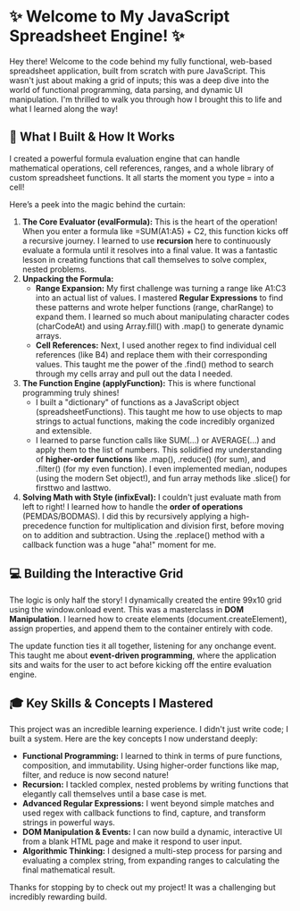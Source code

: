 # **✨ Welcome to My JavaScript Spreadsheet Engine\! ✨**

Hey there\! Welcome to the code behind my fully functional, web-based spreadsheet application, built from scratch with pure JavaScript. This wasn't just about making a grid of inputs; this was a deep dive into the world of functional programming, data parsing, and dynamic UI manipulation. I'm thrilled to walk you through how I brought this to life and what I learned along the way\!

## **🚀 What I Built & How It Works**

I created a powerful formula evaluation engine that can handle mathematical operations, cell references, ranges, and a whole library of custom spreadsheet functions. It all starts the moment you type \= into a cell\!

Here’s a peek into the magic behind the curtain:

1. **The Core Evaluator (evalFormula):** This is the heart of the operation\! When you enter a formula like \=SUM(A1:A5) \+ C2, this function kicks off a recursive journey. I learned to use **recursion** here to continuously evaluate a formula until it resolves into a final value. It was a fantastic lesson in creating functions that call themselves to solve complex, nested problems.  
2. **Unpacking the Formula:**  
   * **Range Expansion:** My first challenge was turning a range like A1:C3 into an actual list of values. I mastered **Regular Expressions** to find these patterns and wrote helper functions (range, charRange) to expand them. I learned so much about manipulating character codes (charCodeAt) and using Array.fill() with .map() to generate dynamic arrays.  
   * **Cell References:** Next, I used another regex to find individual cell references (like B4) and replace them with their corresponding values. This taught me the power of the .find() method to search through my cells array and pull out the data I needed.  
3. **The Function Engine (applyFunction):** This is where functional programming truly shines\!  
   * I built a "dictionary" of functions as a JavaScript object (spreadsheetFunctions). This taught me how to use objects to map strings to actual functions, making the code incredibly organized and extensible.  
   * I learned to parse function calls like SUM(...) or AVERAGE(...) and apply them to the list of numbers. This solidified my understanding of **higher-order functions** like .map(), .reduce() (for sum), and .filter() (for my even function). I even implemented median, nodupes (using the modern Set object\!), and fun array methods like .slice() for firsttwo and lasttwo.  
4. **Solving Math with Style (infixEval):** I couldn't just evaluate math from left to right\! I learned how to handle the **order of operations** (PEMDAS/BODMAS). I did this by recursively applying a high-precedence function for multiplication and division first, before moving on to addition and subtraction. Using the .replace() method with a callback function was a huge "aha\!" moment for me.

## **💻 Building the Interactive Grid**

The logic is only half the story\! I dynamically created the entire 99x10 grid using the window.onload event. This was a masterclass in **DOM Manipulation**. I learned how to create elements (document.createElement), assign properties, and append them to the container entirely with code.

The update function ties it all together, listening for any onchange event. This taught me about **event-driven programming**, where the application sits and waits for the user to act before kicking off the entire evaluation engine.

## **🎓 Key Skills & Concepts I Mastered**

This project was an incredible learning experience. I didn't just write code; I built a system. Here are the key concepts I now understand deeply:

* **Functional Programming:** I learned to think in terms of pure functions, composition, and immutability. Using higher-order functions like map, filter, and reduce is now second nature\!  
* **Recursion:** I tackled complex, nested problems by writing functions that elegantly call themselves until a base case is met.  
* **Advanced Regular Expressions:** I went beyond simple matches and used regex with callback functions to find, capture, and transform strings in powerful ways.  
* **DOM Manipulation & Events:** I can now build a dynamic, interactive UI from a blank HTML page and make it respond to user input.  
* **Algorithmic Thinking:** I designed a multi-step process for parsing and evaluating a complex string, from expanding ranges to calculating the final mathematical result.

Thanks for stopping by to check out my project\! It was a challenging but incredibly rewarding build.

